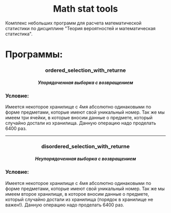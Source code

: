 <h1 align='center'>Math stat tools</h1>

Комплекс небольших программ для расчета математической статистики по дисциплине "Теория вероятностей и математическая статистика".

# Программы:
<h3 align='center'>ordered_selection_with_returne</h3>
<h5 align='center'>Упорядоченная выборка с возвращением</h5>

### Условие:
Имеется некоторое хранилище с 4мя абсолютно одинаковыми по форме предметами, которые имеют свой уникальный номер. Так же мы имеем три ячейки, в которые вносим данные о предмете, который случайно достали из хранилища. Данную операцию надо проделать 6400 раз.
<hr>
<h3 align='center'>disordered_selection_with_returne</h3>
<h5 align='center'>Неупорядоченная выборка с возвращением</h5>

### Условие:
Имеется некоторое хранилище с 4мя абсолютно одинаковыми по форме предметами, которые имеют свой уникальный номер. Так же мы имеем второе хранилище, в которое вносим данные о предмете, который случайно достали из хранилища (порядок в хранилище не важен!). Данную операцию надо проделать 6400 раз.
